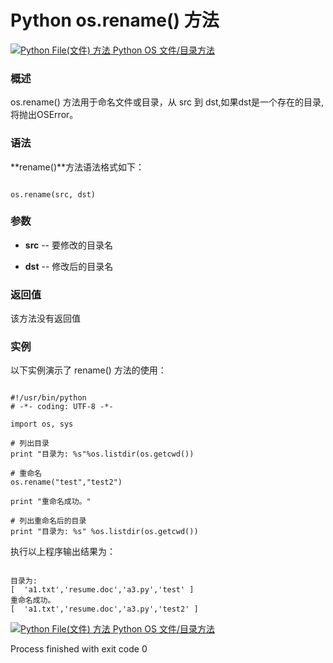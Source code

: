 Python os.rename() 方法
=====================

 [![Python File(文件) 方法](../images/up.gif)
 Python OS 文件/目录方法](os-file-methods.html)


  ### 概述

 os.rename() 方法用于命名文件或目录，从 src 到 dst,如果dst是一个存在的目录, 将抛出OSError。

 ### 语法

 **rename()**方法语法格式如下：

 
```

os.rename(src, dst)

```

 ### 参数

  * **src** -- 要修改的目录名


 * **dst** -- 修改后的目录名


  ### 返回值

 该方法没有返回值 

 ### 实例

 以下实例演示了 rename() 方法的使用：

 
```

#!/usr/bin/python
# -*- coding: UTF-8 -*-

import os, sys

# 列出目录
print "目录为: %s"%os.listdir(os.getcwd())

# 重命名
os.rename("test","test2")

print "重命名成功。"

# 列出重命名后的目录
print "目录为: %s" %os.listdir(os.getcwd())

```

 执行以上程序输出结果为：

 
```

目录为:
[  'a1.txt','resume.doc','a3.py','test' ]
重命名成功。
[  'a1.txt','resume.doc','a3.py','test2' ]

```

 [![Python File(文件) 方法](../images/up.gif)
 Python OS 文件/目录方法](os-file-methods.html)

Process finished with exit code 0
